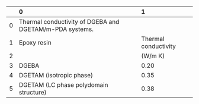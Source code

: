 |    | 0                                                       | 1                    |
|---:|:--------------------------------------------------------|:---------------------|
|  0 | Thermal conductivity of DGEBA and DGETAM/m-PDA systems. |                      |
|  1 | Epoxy resin                                             | Thermal conductivity |
|  2 |                                                         | (W/m K)              |
|  3 | DGEBA                                                   | 0.20                 |
|  4 | DGETAM (isotropic phase)                                | 0.35                 |
|  5 | DGETAM (LC phase polydomain structure)                  | 0.38                 |